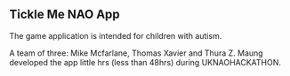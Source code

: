 ## Tickle Me NAO App

The game application is intended for children with autism. 

A team of three: Mike Mcfarlane, Thomas Xavier and Thura Z. Maung developed the app little hrs (less than 48hrs) during UKNAOHACKATHON. 
